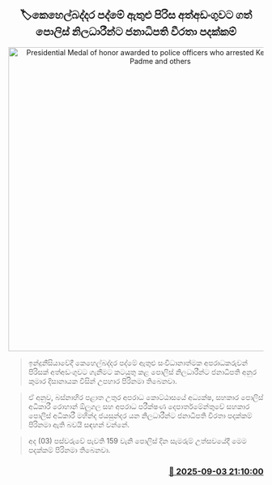 <p align='center'><b><h2 align='center' title='Presidential Medal of honor awarded to police officers who arrested Kehelbaddara Padme and others'>🏷කෙහෙල්බද්දර පද්මේ ඇතුළු පිරිස අත්අඩංගුවට ගත් පොලිස් නිලධාරීන්ට ජනාධිපති වීරතා පදක්කම්</h2></b></p>
<p align='center'><img src='https://helakuru.sgp1.cdn.digitaloceanspaces.com/esana/images/lib/anura-president-opl.jpg' width='600' alt='Presidential Medal of honor awarded to police officers who arrested Kehelbaddara Padme and others'></p>

> ඉන්දුනීසියාවේදී කෙහෙල්බද්දර පද්මේ ඇතුළු සංවිධානාත්මක අපරාධකරුවන් පිරිසක් අත්අඩංගුවට ගැනීමට කටයුතු කළ පොලිස් නිලධාරීන්ට ජනාධිපති අනුර කුමාර දිසානායක විසින් උපහාර පිරිනමා තිබෙනවා.

> ඒ අනුව, බස්නාහිර පළාත උතුර අපරාධ කොට්ඨාසයේ අධ්‍යක්ෂ, සහකාර පොලිස් අධිකාරී රොහාන් ඕලුගල සහ අපරාධ පරීක්ෂණ දෙපාර්තමේන්තුවේ සහකාර පොලිස් අධිකාරී මහින්ද ජයසුන්දර යන නිලධාරීන්ට ජනාධිපති වීරතා පදක්කම් පිරිනමා ඇති බවයි සඳහන් වන්නේ.

> අද (03) පස්වරුවේ පැවති 159 වැනි පොලිස් දින සැමරුම් උත්සවයේදී මෙම පදක්කම් පිරිනමා තිබෙනවා.



<h3 align='right'><a href='https://www.helakuru.lk/esana/p/113326/'>📅 2025-09-03 21:10:00</a></h3>
